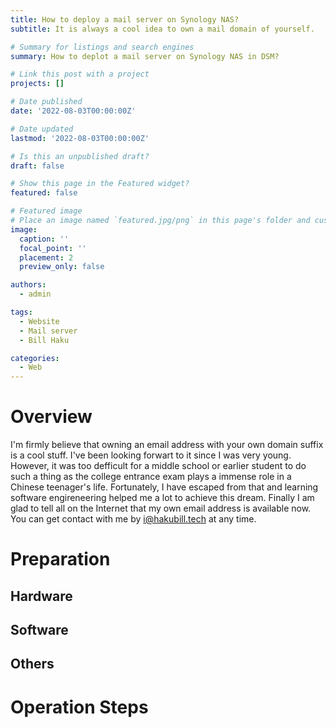 ```yaml
---
title: How to deploy a mail server on Synology NAS?
subtitle: It is always a cool idea to own a mail domain of yourself.

# Summary for listings and search engines
summary: How to deplot a mail server on Synology NAS in DSM?

# Link this post with a project
projects: []

# Date published
date: '2022-08-03T00:00:00Z'

# Date updated
lastmod: '2022-08-03T00:00:00Z'

# Is this an unpublished draft?
draft: false

# Show this page in the Featured widget?
featured: false

# Featured image
# Place an image named `featured.jpg/png` in this page's folder and customize its options here.
image:
  caption: ''
  focal_point: ''
  placement: 2
  preview_only: false

authors:
  - admin

tags:
  - Website
  - Mail server
  - Bill Haku

categories:
  - Web
---
```


# Overview

I'm firmly believe that owning an email address with your own domain suffix is a cool stuff. I've been looking forwart to it since I was very young. However, it was too defficult for a middle school or earlier student to do such a thing as the college entrance exam plays a immense role in a Chinese teenager's life. Fortunately, I have escaped from that and learning software engireneering helped me a lot to achieve this dream. Finally I am glad to tell all on the Internet that my own email address is available now. You can get contact with me by [i@hakubill.tech](mailto:i@hakubill.tech) at any time.

# Preparation

## Hardware

## Software

## Others

# Operation Steps